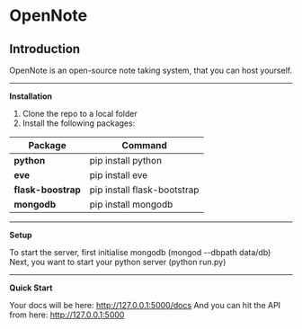 OpenNote
========

Introduction
--------------------------------------

OpenNote is an open-source note taking system, that you can host yourself.

--------------------------------------
__Installation__

1. Clone the repo to a local folder
2. Install the following packages:

| Package | Command |
| ------------- | ------------- |
|  __python__         |    pip install python            |
|  __eve__            |    pip install eve               |
|  __flask-boostrap__ |    pip install flask-bootstrap   |
|  __mongodb__        |    pip install mongodb           |


--------------------------------------
__Setup__

To start the server, first initialise mongodb (mongod --dbpath data/db)
Next, you want to start your python server (python run.py)


--------------------------------------
__Quick Start__

Your docs will be here: http://127.0.0.1:5000/docs
And you can hit the API from here: http://127.0.0.1:5000